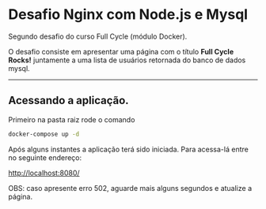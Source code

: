 # Desafio Nginx com Node.js e Mysql

Segundo desafio do curso Full Cycle (módulo Docker).

O desafio consiste em apresentar uma página com o título **Full Cycle Rocks!** juntamente a uma lista de usuários retornada do banco de dados mysql.

---

## Acessando a aplicação.

Primeiro na pasta raiz rode o comando

```bash
docker-compose up -d 
```

Após alguns instantes a aplicação terá sido iniciada. Para acessa-lá entre no seguinte endereço:

[http://localhost:8080/](http://localhost:8080/)

OBS: caso apresente erro 502, aguarde mais alguns segundos e atualize a página.